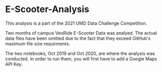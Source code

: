 # E-Scooter-Analysis

This analysis is a part of the 2021 UMD Data Challenge Competition.

Two months of campus VeoRide E-Scooter Data was analyed. The actual data files have been omitted due to the fact that they exceed GitHub's maximum file size requirments.

The two notebooks, Oct 2019 and Oct 2020, are where the analysis was conducted. In order to run them, you will first have to add a Google Maps API Key.
